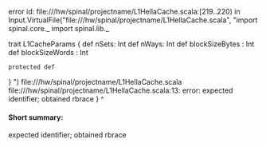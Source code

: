 error id: file://<WORKSPACE>/hw/spinal/projectname/L1HellaCache.scala:[219..220) in Input.VirtualFile("file://<WORKSPACE>/hw/spinal/projectname/L1HellaCache.scala", "import spinal.core._
import spinal.lib._


trait L1CacheParams {
    def nSets:              Int
    def nWays:              Int
    def blockSizeBytes :    Int
    def blockSizeWords :    Int 
    

    protected def 
}
")
file://<WORKSPACE>/hw/spinal/projectname/L1HellaCache.scala
file://<WORKSPACE>/hw/spinal/projectname/L1HellaCache.scala:13: error: expected identifier; obtained rbrace
}
^
#### Short summary: 

expected identifier; obtained rbrace